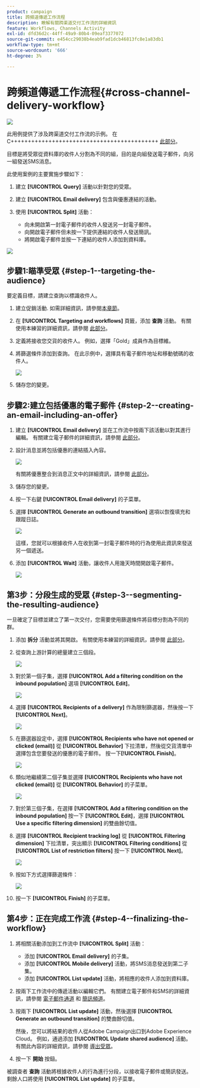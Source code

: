 ```yaml
---
product: campaign
title: 跨頻道傳遞工作流程
description: 瞭解有關跨渠道交付工作流的詳細資訊
feature: Workflows, Channels Activity
exl-id: dfd36d2c-44ff-49a9-80b4-09eaf3377072
source-git-commit: e454cc29038b4eab9fad1dcb46813fc8e1a83db1
workflow-type: tm+mt
source-wordcount: '666'
ht-degree: 3%

---
```


# 跨頻道傳遞工作流程{#cross-channel-delivery-workflow}

![](../../assets/common.svg)

此用例提供了涉及跨渠道交付工作流的示例。 在C+++++++++++++++++++++++++++++++++++++++++++ [此部分](cross-channel-deliveries.md)。

目標是將受眾從資料庫的收件人分割為不同的組，目的是向組發送電子郵件，向另一組發送SMS消息。

此使用案例的主要實施步驟如下：

1. 建立 **[!UICONTROL Query]** 活動以針對您的受眾。
1. 建立 **[!UICONTROL Email delivery]** 包含與優惠連結的活動。
1. 使用 **[!UICONTROL Split]** 活動：

   * 向未開啟第一封電子郵件的收件人發送另一封電子郵件。
   * 向開啟電子郵件但未按一下提供連結的收件人發送簡訊。
   * 將開啟電子郵件並按一下連結的收件人添加到資料庫。

![](assets/wkf_cross-channel_7.png)

## 步驟1:瞄準受眾 {#step-1--targeting-the-audience}

要定義目標，請建立查詢以標識收件人。

1. 建立促銷活動. 如需詳細資訊，請參閱[本章節](../../campaign/using/setting-up-marketing-campaigns.md#creating-a-campaign)。
1. 在 **[!UICONTROL Targeting and workflows]** 頁籤，添加 **查詢** 活動。 有關使用本練習的詳細資訊，請參閱 [此部分](query.md)。
1. 定義將接收您交貨的收件人。 例如，選擇「Gold」成員作為目標維。
1. 將篩選條件添加到查詢。 在此示例中，選擇具有電子郵件地址和移動號碼的收件人。

   ![](assets/wkf_cross-channel_3.png)

1. 儲存您的變更。

## 步驟2:建立包括優惠的電子郵件 {#step-2--creating-an-email-including-an-offer}

1. 建立 **[!UICONTROL Email delivery]** 並在工作流中按兩下該活動以對其進行編輯。 有關建立電子郵件的詳細資訊，請參閱 [此部分](../../delivery/using/about-email-channel.md)。
1. 設計消息並將包括優惠的連結插入內容。

   ![](assets/wkf_cross-channel_1.png)

   有關將優惠整合到消息正文中的詳細資訊，請參閱 [此部分](../../interaction/using/integrating-an-offer-via-the-wizard.md#delivering-with-a-call-to-the-offer-engine)。

1. 儲存您的變更。
1. 按一下右鍵 **[!UICONTROL Email delivery]** 的子菜單。
1. 選擇 **[!UICONTROL Generate an outbound transition]** 選項以恢復填充和跟蹤日誌。

   ![](assets/wkf_cross-channel_2.png)

   這樣，您就可以根據收件人在收到第一封電子郵件時的行為使用此資訊來發送另一個遞送。

1. 添加 **[!UICONTROL Wait]** 活動，讓收件人用幾天時間開啟電子郵件。

   ![](assets/wkf_cross-channel_4.png)

## 第3步：分段生成的受眾 {#step-3--segmenting-the-resulting-audience}

一旦確定了目標並建立了第一次交付，您需要使用篩選條件將目標分割為不同的群。

1. 添加 **拆分** 活動並將其開啟。 有關使用本練習的詳細資訊，請參閱 [此部分](split.md)。
1. 從查詢上游計算的總量建立三個段。

   ![](assets/wkf_cross-channel_6.png)

1. 對於第一個子集，選擇 **[!UICONTROL Add a filtering condition on the inbound population]** 選項 **[!UICONTROL Edit]**。

   ![](assets/wkf_cross-channel_8.png)

1. 選擇 **[!UICONTROL Recipients of a delivery]** 作為限制篩選器，然後按一下 **[!UICONTROL Next]**。

   ![](assets/wkf_cross-channel_9.png)

1. 在篩選器設定中，選擇 **[!UICONTROL Recipients who have not opened or clicked (email)]** 從 **[!UICONTROL Behavior]** 下拉清單，然後從交貨清單中選擇包含您要發送的優惠的電子郵件。 按一下&#x200B;**[!UICONTROL Finish]**。

   ![](assets/wkf_cross-channel_10.png)

1. 類似地繼續第二個子集並選擇 **[!UICONTROL Recipients who have not clicked (email)]** 從 **[!UICONTROL Behavior]** 的子菜單。

   ![](assets/wkf_cross-channel_11.png)

1. 對於第三個子集，在選擇 **[!UICONTROL Add a filtering condition on the inbound population]** 按一下 **[!UICONTROL Edit]**，選擇 **[!UICONTROL Use a specific filtering dimension]** 的雙曲餘切值。
1. 選擇 **[!UICONTROL Recipient tracking log]** 從 **[!UICONTROL Filtering dimension]** 下拉清單，突出顯示 **[!UICONTROL Filtering conditions]** 從 **[!UICONTROL List of restriction filters]** 按一下 **[!UICONTROL Next]**。

   ![](assets/wkf_cross-channel_12.png)

1. 按如下方式選擇篩選條件：

   ![](assets/wkf_cross-channel_13.png)

1. 按一下 **[!UICONTROL Finish]** 的子菜單。

## 第4步：正在完成工作流 {#step-4--finalizing-the-workflow}

1. 將相關活動添加到工作流中 **[!UICONTROL Split]** 活動：

   * 添加 **[!UICONTROL Email delivery]** 的子集。
   * 添加 **[!UICONTROL Mobile delivery]** 活動，將SMS消息發送到第二子集。
   * 添加 **[!UICONTROL List update]** 活動，將相應的收件人添加到資料庫。

1. 按兩下工作流中的傳遞活動以編輯它們。 有關建立電子郵件和SMS的詳細資訊，請參閱 [電子郵件通道](../../delivery/using/about-email-channel.md) 和 [簡訊頻道](../../delivery/using/sms-channel.md)。
1. 按兩下 **[!UICONTROL List update]** 活動，然後選擇 **[!UICONTROL Generate an outbound transition]** 的雙曲餘切值。

   然後，您可以將結果的收件人從Adobe Campaign出口到Adobe Experience Cloud。 例如，通過添加 **[!UICONTROL Update shared audience]** 活動。 有關此內容的詳細資訊，請參閱 [導出受眾](../../integrations/using/importing-and-exporting-audiences.md#exporting-an-audience)。

1. 按一下 **開始** 按鈕。

被調查者 **查詢** 活動將根據收件人的行為進行分段，以接收電子郵件或簡訊發送。 剩餘人口將使用 **[!UICONTROL List update]** 的子菜單。
